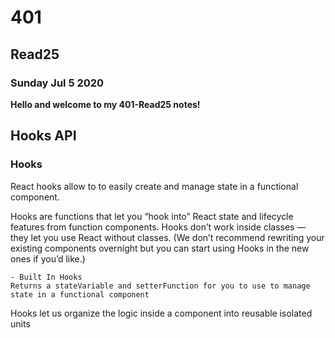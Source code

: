 # 401

## Read25

### Sunday Jul 5 2020

**Hello and welcome to my 401-Read25 notes!**

## Hooks API

### Hooks 

React hooks allow to to easily create and manage state in a functional component.

Hooks are functions that let you “hook into” React state and lifecycle features from function components. Hooks don’t work inside classes — they let you use React without classes. (We don’t recommend rewriting your existing components overnight but you can start using Hooks in the new ones if you’d like.)

    - Built In Hooks
    Returns a stateVariable and setterFunction for you to use to manage state in a functional component

Hooks let us organize the logic inside a component into reusable isolated units